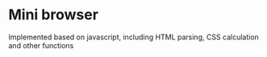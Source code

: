 # Mini browser
Implemented based on javascript, including HTML parsing, CSS calculation and other functions
